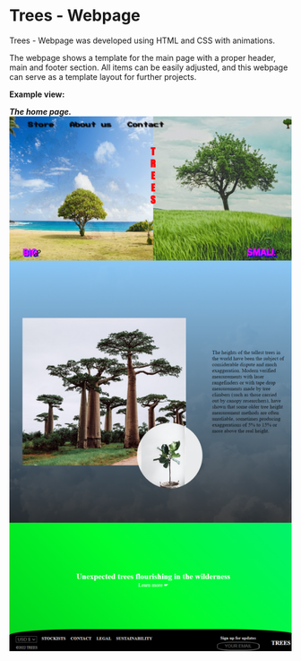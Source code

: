 # Trees - Webpage
Trees - Webpage was developed using HTML and CSS with animations.

The webpage shows a template for the main page with a proper header, main and 
footer section. All items can be easily adjusted, and this webpage can serve as 
a template layout for further projects. </br>



**Example view:**</br>


***The home page.***</br>
![Screenshot](docs/img/home.png)</br>
